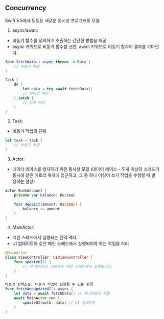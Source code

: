 ## Concurrency
Swift 5.5에서 도입된 새로운 동시성 프로그래밍 모델 

1. async/await:
- 비동기 함수를 정의하고 호출하는 간단한 방법을 제공
- async 키워드로 비동기 함수를 선언, await 키워드로 비동기 함수의 결과를 기다린다.
```swift
func fetchData() async throws -> Data {
    // 비동기 작업
}

Task {
    do {
        let data = try await fetchData()
        // 데이터 처리
    } catch {
        // 오류 처리
    }
}
```

2. Task:
- 비동기 작업의 단위
```swift
let task = Task {
    // 비동기 작업
}
```

3. Actor:
- 데이터 레이스를 방지하기 위한 동시성 모델
(데이터 레이스 - 두개 이상의 스레드가 동시에 같은 메로리 위치에 접근하고, 그 중 하나 이상이 쓰기 작업을 수행할 때 발생하는 현상)

```swift
actor BankAccount {
    private var balance: Decimal
    
    func deposit(amount: Decimal) {
        balance += amount
    }
}
```

4. MainActor:
- 메인 스레드에서 실행되는 전역 액터
- UI 업데이트와 같은 메인 스레드에서 실행되어야 하는 작업을 처리

```swift
@MainActor
class ViewController: UIViewController {
    func updateUI() {
        // 이 메서드는 자동으로 메인 스레드에서 실행됩니다.
    }
}

비동기 컨텍스트: 비동기 작업이 실행될 수 있는 환경 
func fetchAndUpdateUI() async {
    let data = await fetchData() // 백그라운드 작업
    await MainActor.run {
        updateUI(with: data) // UI 업데이트
    }
}
```



